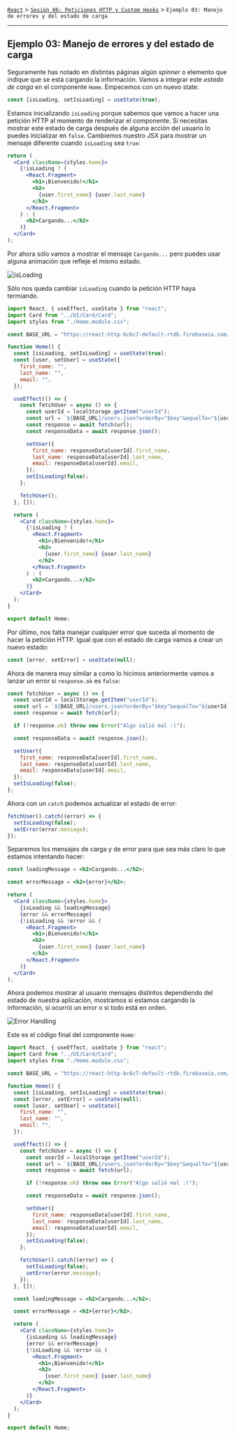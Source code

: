 [`React`](../../README.md) > [`Sesión 06: Peticiones HTTP y Custom Hooks`](../Readme.md) > `Ejemplo 03: Manejo de errores y del estado de carga`

---

## Ejemplo 03: Manejo de errores y del estado de carga

Seguramente has notado en distintas páginas algún _spinner_ o elemento que indique que se está cargando la información. Vamos a integrar este _estado de carga_ en el componente `Home`. Empecemos con un nuevo state:

```jsx
const [isLoading, setIsLoading] = useState(true);
```

Estamos inicializando `isLoading` porque sabemos que vamos a hacer una petición HTTP al momento de renderizar el componente. Si necesitas mostrar este estado de carga después de alguna acción del usuario lo puedes inicializar en `false`. Cambiemos nuestro JSX para mostrar un mensaje diferente cuando `isLoading` sea `true`:

```jsx
return (
  <Card className={styles.home}>
    {!isLoading ? (
      <React.Fragment>
        <h1>¡Bienvenido!</h1>
        <h2>
          {user.first_name} {user.last_name}
        </h2>
      </React.Fragment>
    ) : (
      <h2>Cargando...</h2>
    )}
  </Card>
);
```

Por ahora sólo vamos a mostrar el mensaje `Cargando...` pero puedes usar alguna animación que refleje el mismo estado.

![isLoading](./assets/isLoading.png)

Sólo nos queda cambiar `isLoading` cuando la petición HTTP haya termiando.

```jsx
import React, { useEffect, useState } from "react";
import Card from "../UI/Card/Card";
import styles from "./Home.module.css";

const BASE_URL = "https://react-http-bc6c7-default-rtdb.firebaseio.com/";

function Home() {
  const [isLoading, setIsLoading] = useState(true);
  const [user, setUser] = useState({
    first_name: "",
    last_name: "",
    email: "",
  });

  useEffect(() => {
    const fetchUser = async () => {
      const userId = localStorage.getItem("userId");
      const url = `${BASE_URL}/users.json?orderBy="$key"&equalTo="${userId}"`;
      const response = await fetch(url);
      const responseData = await response.json();

      setUser({
        first_name: responseData[userId].first_name,
        last_name: responseData[userId].last_name,
        email: responseData[userId].email,
      });
      setIsLoading(false);
    };

    fetchUser();
  }, []);

  return (
    <Card className={styles.home}>
      {!isLoading ? (
        <React.Fragment>
          <h1>¡Bienvenido!</h1>
          <h2>
            {user.first_name} {user.last_name}
          </h2>
        </React.Fragment>
      ) : (
        <h2>Cargando...</h2>
      )}
    </Card>
  );
}

export default Home;
```

Por último, nos falta manejar cualquier error que suceda al momento de hacer la petición HTTP. Igual que con el estado de carga vamos a crear un nuevo estado:

```jsx
const [error, setError] = useState(null);
```

Ahora de manera muy similar a como lo hicimos anteriormente vamos a lanzar un error si `response.ok` es `false`:

```jsx
const fetchUser = async () => {
  const userId = localStorage.getItem("userId");
  const url = `${BASE_URL}/users.json?orderBy="$key"&equalTo="${userId}"`;
  const response = await fetch(url);

  if (!response.ok) throw new Error("Algo salió mal :(");

  const responseData = await response.json();

  setUser({
    first_name: responseData[userId].first_name,
    last_name: responseData[userId].last_name,
    email: responseData[userId].email,
  });
  setIsLoading(false);
};
```

Ahora con un `catch` podemos actualizar el estado de error:

```jsx
fetchUser().catch((error) => {
  setIsLoading(false);
  setError(error.message);
});
```

Separemos los mensajes de carga y de error para que sea más claro lo que estamos intentando hacer:

```jsx
const loadingMessage = <h2>Cargando...</h2>;

const errorMessage = <h2>{error}</h2>;

return (
  <Card className={styles.home}>
    {isLoading && loadingMessage}
    {error && errorMessage}
    {!isLoading && !error && (
      <React.Fragment>
        <h1>¡Bienvenido!</h1>
        <h2>
          {user.first_name} {user.last_name}
        </h2>
      </React.Fragment>
    )}
  </Card>
);
```

Ahora podemos mostrar al usuario mensajes distintos dependiendo del estado de nuestra aplicación, mostramos si estamos cargando la información, si ocurrió un error o si todo está en orden.

![Error Handling](./assets/error-handling.png)

Este es el código final del componente `Home`:

```jsx
import React, { useEffect, useState } from "react";
import Card from "../UI/Card/Card";
import styles from "./Home.module.css";

const BASE_URL = "https://react-http-bc6c7-default-rtdb.firebaseio.com/";

function Home() {
  const [isLoading, setIsLoading] = useState(true);
  const [error, setError] = useState(null);
  const [user, setUser] = useState({
    first_name: "",
    last_name: "",
    email: "",
  });

  useEffect(() => {
    const fetchUser = async () => {
      const userId = localStorage.getItem("userId");
      const url = `${BASE_URL}/users.json?orderBy="$key"&equalTo="${userId}"`;
      const response = await fetch(url);

      if (!response.ok) throw new Error("Algo salió mal :(");

      const responseData = await response.json();

      setUser({
        first_name: responseData[userId].first_name,
        last_name: responseData[userId].last_name,
        email: responseData[userId].email,
      });
      setIsLoading(false);
    };

    fetchUser().catch((error) => {
      setIsLoading(false);
      setError(error.message);
    });
  }, []);

  const loadingMessage = <h2>Cargando...</h2>;

  const errorMessage = <h2>{error}</h2>;

  return (
    <Card className={styles.home}>
      {isLoading && loadingMessage}
      {error && errorMessage}
      {!isLoading && !error && (
        <React.Fragment>
          <h1>¡Bienvenido!</h1>
          <h2>
            {user.first_name} {user.last_name}
          </h2>
        </React.Fragment>
      )}
    </Card>
  );
}

export default Home;
```

